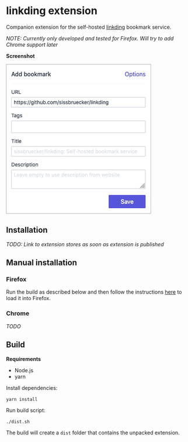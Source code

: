 # linkding extension

Companion extension for the self-hosted [linkding](https://github.com/sissbruecker/linkding) bookmark service.

*NOTE: Currently only developed and tested for Firefox. Will try to add Chrome support later*

**Screenshot**

![Screenshot](/docs/screenshot.png?raw=true "Screenshot")

## Installation

*TODO: Link to extension stores as soon as extension is published*

## Manual installation

### Firefox

Run the build as described below and then follow the instructions [here](https://developer.mozilla.org/en-US/docs/Mozilla/Add-ons/WebExtensions/Your_first_WebExtension#installing) to load it into Firefox.

### Chrome

*TODO*

## Build

**Requirements**
- Node.js
- yarn

Install dependencies:
```
yarn install
```

Run build script:
```
./dist.sh
```

The build will create a `dist` folder that contains the unpacked extension.
